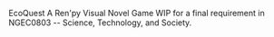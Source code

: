 EcoQuest
A Ren'py Visual Novel Game WIP for a final requirement in NGEC0803 -- Science, Technology, and Society.
